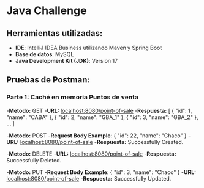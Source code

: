 # Java Challenge

## Herramientas utilizadas:
- **IDE**: IntelliJ IDEA Business utilizando Maven y Spring Boot
- **Base de datos**: MySQL
- **Java Development Kit (JDK)**: Version 17

## Pruebas de Postman:

### Parte 1: Caché en memoria Puntos de venta
-**Metodo:** GET
-**URL:** [localhost:8080/point-of-sale](http://localhost:8080/point-of-sale)
-**Respuesta:**
[
    {
        "id": 1,
        "name": "CABA"
    },
    {
        "id": 2,
        "name": "GBA_1"
    },
    {
        "id": 3,
        "name": "GBA_2"
    },
    ...
]

-**Metodo:** POST
-**Request Body Example**:
{
    "id": 22,
    "name": "Chaco"
}
-**URL:** [localhost:8080/point-of-sale](http://localhost:8080/point-of-sale)
-**Respuesta:** Successfully Created.

-**Metodo:** DELETE
-**URL:** [localhost:8080/point-of-sale](http://localhost:8080/point-of-sale/{id})
-**Respuesta:** Successfully Deleted.

-**Metodo:** PUT
-**Request Body Example**:
{
    "id": 3,
    "name": "Chaco"
}
-**URL:** [localhost:8080/point-of-sale](http://localhost:8080/point-of-sale)
-**Respuesta:** Successfully Updated.
